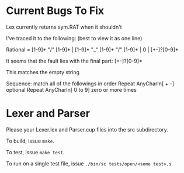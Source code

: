 # Current Bugs To Fix

Lex currently returns sym.RAT when it shouldn't

I've traced it to the following: (best to view it as one line)

Rational  = [1-9]* "/" [1-9]* | [1-9]* "_" [1-9]* "/" [1-9]* | 0 | [+-]?[0-9]*

It seems that the fault lies with the final part: [+-]?[0-9]*

This matches the empty string 

Sequence: match all of the followings in order
	Repeat
		AnyCharIn[ + -]
		optional
	Repeat
		AnyCharIn[ 0 to 9]
		zero or more times


# Lexer and Parser

Please your Lexer.lex and Parser.cup files into the src subdirectory.

To build, issue `make`.

To test, issue `make test`.

To run on a single test file, issue `./bin/sc tests/open/<some test>.s`
